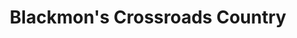---
title: "Blackmon's Crossroads Country"
url: /four-oaks/blackmons-crossroads-country/
shop: convenience
---